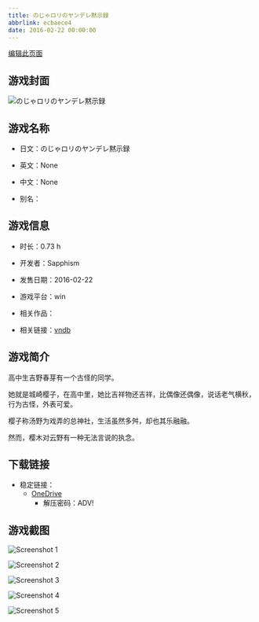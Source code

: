 ```yaml
---
title: のじゃロリのヤンデレ黙示録
abbrlink: ecbaece4
date: 2016-02-22 00:00:00
---
```

[编辑此页面](https://github.com/ACG-3/ADV3-source/blob/main/source/_posts/games/%E3%81%AE%E3%81%98%E3%82%83%E3%83%AD%E3%83%AA%E3%81%AE%E3%83%A4%E3%83%B3%E3%83%87%E3%83%AC%E9%BB%99%E7%A4%BA%E9%8C%B2.md)

## 游戏封面

![のじゃロリのヤンデレ黙示録](https://pan.timero.xyz/d/onedrive/img_lib_001/%E3%81%AE%E3%81%98%E3%82%83%E3%83%AD%E3%83%AA%E3%81%AE%E3%83%A4%E3%83%B3%E3%83%87%E3%83%AC%E9%BB%99%E7%A4%BA%E9%8C%B2_cover.avif)


## 游戏名称

- 日文：のじゃロリのヤンデレ黙示録
- 英文：None
- 中文：None

- 别名：


## 游戏信息

- 时长：0.73 h
- 开发者：Sapphism
- 发售日期：2016-02-22
- 游戏平台：win
- 相关作品：

- 相关链接：[vndb](https://vndb.org/v34624)


## 游戏简介

高中生吉野春芽有一个古怪的同学。

她就是城崎樱子，在高中里，她比吉祥物还吉祥，比偶像还偶像，说话老气横秋，行为古怪，外表可爱。

樱子称汤野为戏弄的总神社，生活虽然多舛，却也其乐融融。

然而，樱木对云野有一种无法言说的执念。




## 下载链接

- 稳定链接：
    - [OneDrive](https://pan.timero.xyz/onedrive/adv_lib_001/%E3%81%AE%E3%81%98%E3%82%83%E3%83%AD%E3%83%AA%E3%81%AE%E3%83%A4%E3%83%B3%E3%83%87%E3%83%AC%E9%BB%99%E7%A4%BA%E9%8C%B2)
        - 解压密码：ADV!



## 游戏截图


![Screenshot 1](https://pan.timero.xyz/d/onedrive/img_lib_001/%E3%81%AE%E3%81%98%E3%82%83%E3%83%AD%E3%83%AA%E3%81%AE%E3%83%A4%E3%83%B3%E3%83%87%E3%83%AC%E9%BB%99%E7%A4%BA%E9%8C%B2_Screenshot_1.avif)

![Screenshot 2](https://pan.timero.xyz/d/onedrive/img_lib_001/%E3%81%AE%E3%81%98%E3%82%83%E3%83%AD%E3%83%AA%E3%81%AE%E3%83%A4%E3%83%B3%E3%83%87%E3%83%AC%E9%BB%99%E7%A4%BA%E9%8C%B2_Screenshot_2.avif)

![Screenshot 3](https://pan.timero.xyz/d/onedrive/img_lib_001/%E3%81%AE%E3%81%98%E3%82%83%E3%83%AD%E3%83%AA%E3%81%AE%E3%83%A4%E3%83%B3%E3%83%87%E3%83%AC%E9%BB%99%E7%A4%BA%E9%8C%B2_Screenshot_3.avif)

![Screenshot 4](https://pan.timero.xyz/d/onedrive/img_lib_001/%E3%81%AE%E3%81%98%E3%82%83%E3%83%AD%E3%83%AA%E3%81%AE%E3%83%A4%E3%83%B3%E3%83%87%E3%83%AC%E9%BB%99%E7%A4%BA%E9%8C%B2_Screenshot_4.avif)

![Screenshot 5](https://pan.timero.xyz/d/onedrive/img_lib_001/%E3%81%AE%E3%81%98%E3%82%83%E3%83%AD%E3%83%AA%E3%81%AE%E3%83%A4%E3%83%B3%E3%83%87%E3%83%AC%E9%BB%99%E7%A4%BA%E9%8C%B2_Screenshot_5.avif)

